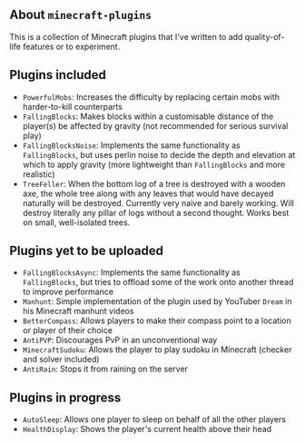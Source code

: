 ## About `minecraft-plugins`

This is a collection of Minecraft plugins that I've written to add quality-of-life features or to experiment.

## Plugins included

- `PowerfulMobs`: Increases the difficulty by replacing certain mobs with harder-to-kill counterparts
- `FallingBlocks`: Makes blocks within a customisable distance of the player(s) be affected by gravity (not recommended for serious survival play)
- `FallingBlocksNoise`: Implements the same functionality as `FallingBlocks`, but uses perlin noise to decide the depth and elevation at which to apply gravity (more lightweight than `FallingBlocks` and more realistic)
- `TreeFeller`: When the bottom log of a tree is destroyed with a wooden axe, the whole tree along with any leaves that would have decayed naturally will be destroyed. Currently very naive and barely working. Will destroy literally any pillar of logs without a second thought. Works best on small, well-isolated trees.

## Plugins yet to be uploaded

- `FallingBlocksAsync`: Implements the same functionality as `FallingBlocks`, but tries to offload some of the work onto another thread to improve performance
- `Manhunt`: Simple implementation of the plugin used by YouTuber `Dream` in his Minecraft manhunt videos
- `BetterCompass`: Allows players to make their compass point to a location or player of their choice
- `AntiPVP`: Discourages PvP in an unconventional way
- `MinecraftSudoku`: Allows the player to play sudoku in Minecraft (checker and solver included)
- `AntiRain`: Stops it from raining on the server

## Plugins in progress

- `AutoSleep`: Allows one player to sleep on behalf of all the other players
- `HealthDisplay`: Shows the player's current health above their head
